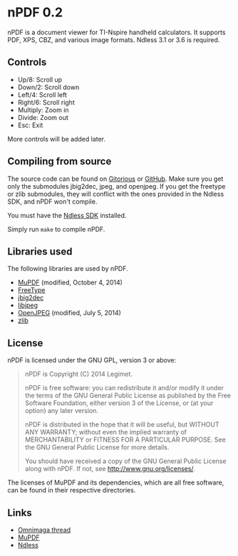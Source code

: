 # nPDF 0.2

nPDF is a document viewer for TI-Nspire handheld calculators. It supports PDF,
XPS, CBZ, and various image formats. Ndless 3.1 or 3.6 is required.

## Controls

* Up/8: Scroll up
* Down/2: Scroll down
* Left/4: Scroll left
* Right/6: Scroll right
* Multiply: Zoom in
* Divide: Zoom out
* Esc: Exit

More controls will be added later.

## Compiling from source

The source code can be found on [Gitorious](https://gitorious.org/npdf/npdf) or
[GitHub](https://github.com/Legimet/nPDF/). Make sure you get only the submodules
jbig2dec, jpeg, and openjpeg. If you get the freetype or zlib submodules, they
will conflict with the ones provided in the Ndless SDK, and nPDF won't compile.

You must have the [Ndless SDK](http://ndlessly.wordpress.com/ndless-for-developers/)
installed.

Simply run `make` to compile nPDF.

## Libraries used

The following libraries are used by nPDF.

* [MuPDF](http://mupdf.com/) (modified, October 4, 2014)
* [FreeType](http://freetype.org/)
* [jbig2dec](http://git.ghostscript.com/?p=jbig2dec.git)
* [libjpeg](http://ijg.org/)
* [OpenJPEG](http://www.openjpeg.org/) (modified, July 5, 2014)
* [zlib](http://zlib.net/)

## License

nPDF is licensed under the GNU GPL, version 3 or above:

> nPDF is Copyright (C) 2014 Legimet.
> 
> nPDF is free software: you can redistribute it and/or modify
> it under the terms of the GNU General Public License as published by
> the Free Software Foundation, either version 3 of the License, or
> (at your option) any later version.
>
> nPDF is distributed in the hope that it will be useful,
> but WITHOUT ANY WARRANTY; without even the implied warranty of
> MERCHANTABILITY or FITNESS FOR A PARTICULAR PURPOSE.  See the
> GNU General Public License for more details.
> 
> You should have received a copy of the GNU General Public License
> along with nPDF.  If not, see <http://www.gnu.org/licenses/>.

The licenses of MuPDF and its dependencies, which are all free software, can be
found in their respective directories.

## Links

* [Omnimaga thread](http://www.omnimaga.org/ti-nspire-projects/npdf-a-document-viewer-for-the-nspire/)
* [MuPDF](http://mupdf.com)
* [Ndless](http://ndless.me)
